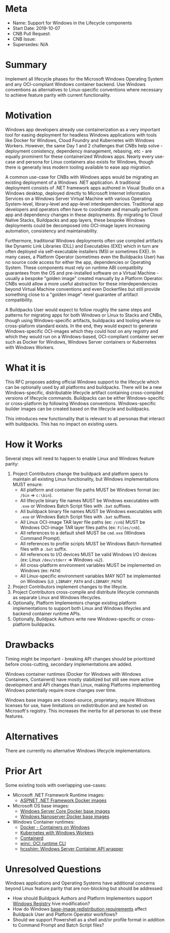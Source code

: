 # Meta
[meta]: #meta
- Name: Support for Windows in the Lifecycle components
- Start Date: 2019-10-07
- CNB Pull Request: 
- CNB Issue: 
- Supersedes: N/A

# Summary
[summary]: #summary

Implement all lifecycle phases for the Microsoft Windows Operating System and any OCI-compliant Windows container backend. Use Windows conventions as alternatives to Linux-specific conventions where necessary to achieve feature parity with current functionality.

# Motivation
[motivation]: #motivation

Windows app developers already use containerization as a very important tool for easing deployment for headless Windows applications with tools like Docker for Windows, Cloud Foundry and Kubernetes with Windows Workers. However, the same Day 1 and 2 challenges that CNBs help solve - deployment conistency, dependency management, rebasing, etc - are equally prominent for these containerized Windows apps. Nearly every use-case and persona for Linux containers also exists for Windows, though there is generally less modern tooling available to ease app migration.

A common use-case for CNBs with Windows apps would be migrating an existing deployment of a Windows .NET application. A traditional deployment consists of .NET framework apps authored in Visual Studio on a Windows desktop, deployed directly to Microsoft Internet Information Services on a Windows Server Virtual Machine with various Operating System-level, library-level and app-level interdependencies. Traditional app developers and operators often have to coordinate and manually perform app and dependency changes in these deployments. By migrating to Cloud Native Stacks, Buildpacks and app layers, these bespoke Windows deployments could be decomposed into OCI-image layers increasing automation, consistency and maintainability.

Furthermore, traditional Windows deployments often use compiled artifacts like Dynamic Link Libraries (DLL) and Executables (EXE) which in turn are often deployed via self-executable installers (MSI or sometimes EXE). In many cases, a Platform Operator (sometimes even the Buildpacks User) has no source code access for either the app, dependencies or Operating System. These components must rely on runtime ABI compatiblity guarantees from the OS and pre-installed software on a Virtual Machine - usually a bespoke "golden image" created manually by a Platform Operator. CNBs would allow a more useful abstraction for these interdependencies beyond Virtual Machine conventions and even Dockerfiles but still provide something close to a "golden image"-level guarantee of artifact compatibility.

A Buildpacks User would expect to follow roughly the same steps and patterns for migrating apps for both Windows or Linux to Stacks and CNBs, though using Windows-specific artifacts, buildpacks and tooling where no cross-plaform standard exists. In the end, they would expect to generate Windows-specific OCI-images which they could host on any registry and which they would run on a Windows-based, OCI-compliant container server such as Docker for Windows, Windows Server containers or Kubernetes with Windows Workers.

# What it is
[what-it-is]: #what-it-is

This RFC proposes adding official Windows support to the lifecycle which can be optionally used by all platforms and buildpacks. There will be a new Windows-specific, distributable lifecycle artifact containing cross-compiled versions of lifecycle commands. Buildpacks can be either Windows-specific or cross-platform by following Windows conventions. Windows-specific builder images can be created based on the lifecycle and buildpacks.  

This introduces new functionality that is relevant to all personas that interact with buildpacks. This has no impact on existing users.

# How it Works
[how-it-works]: #how-it-works

Several steps will need to happen to enable Linux and Windows feature parity:
1. Project Contributors change the buildpack and platform specs to maintain all existing Linux functionality, but Windows implementations MUST ensure:
    - All platform and container file paths MUST be Windows format (ex: `/bin` => `c:\bin`).
    - All lifecycle binary file names MUST be Windows executables with `.exe` or Windows Batch Script files with `.bat` suffixes.
    - All buildpack binary file names MUST be Windows executables with `.exe` or Windows Batch Script files with `.bat` suffixes.
    - All Linux OCI-image TAR layer file paths (ex: `/cnb`) MUST be Windows OCI-image TAR layer files paths (ex: `Files/cnb`).
    - All references to a default shell MUST be `cmd.exe` (Windows Command Prompt).
    - All references to profile scripts MUST be Windows Batch-formatted files with a `.bat` suffix.
    - All references to I/O devices MUST be valid Windows I/O devices (ex: Linux `/dev/stderr` => Windows `>&2`).
    - All cross-platform environment variables MUST be implemented on Windows (ex: `PATH`)
    - All Linux-specific environment variables MAY NOT be implemented on Windows (`LD_LIBRARY_PATH` and `LIBRARY_PATH`)
2. Project Contributors implement changes to the lifeycle.
3. Project Contributors cross-compile and distribute lifecycle commands as separate Linux and Windows lifecycles.
4. Optionally, Platform Implementors change existing platform implementations to support both Linux and Windows lifeycles and backend container runtime APIs.
5. Optionally, Buildpack Authors write new Windows-specific or cross-platform buildpacks.

# Drawbacks
[drawbacks]: #drawbacks

Timing might be important - breaking API changes should be prioritized before cross-cutting, secondary implementations are added.

Windows container runtimes (Docker for Windows with Windows Containers, Containerd) have mostly stabilized but still see more active development and API changes than Linux, making Platforms implementing Windows potentially require more changes over time.

Windows base images are closed-source, proprietary, require Windows licenses for use, have limitations on redistribution and are hosted on Microsoft's registry. This increases the inertia for all personas to use these features.

# Alternatives
[alternatives]: #alternatives

There are currently no alternative Windows lifecycle implementations. 

# Prior Art
[prior-art]: #prior-art

Some existing tools with overlapping use-cases:
- Microsoft .NET Framework Runtime images:
    - [ASPNET .NET Framework Docker images](https://hub.docker.com/_/microsoft-dotnet-framework)
- Microsoft OS base images:
    - [Windows Server Core Docker base images](https://hub.docker.com/_/microsoft-windows-servercore)
    - [Windows Nanoserver Docker base images](https://hub.docker.com/_/microsoft-windows-nanoserver)
- Windows Container runtimes:
    - [Docker - Containers on Windows](https://docs.docker.com/docker-for-windows/#switch-between-windows-and-linux-containers)
    - [Kubernetes with Windows Workers](https://kubernetes.io/docs/setup/production-environment/windows/user-guide-windows-containers/)
    - [Containerd](https://docs.microsoft.com/en-us/virtualization/windowscontainers/deploy-containers/containerd)
    - [winc: OCI runtime CLI](https://github.com/cloudfoundry/winc)
    - [hcsshim: Windows Server Container API wrapper](https://github.com/microsoft/hcsshim)

# Unresolved Questions
[unresolved-questions]: #unresolved-questions

Windows applications and Operating Systems have additional concerns beyond Linux feature parity that are non-blocking but should be addressed: 
- How should Buildpack Authors and Platform Implementors support [Windows Registry](https://en.wikipedia.org/wiki/Windows_Registry) hive modification?
- How do Windows [base-image redistribution requirements](https://docs.microsoft.com/en-us/virtualization/windowscontainers/about/faq#how-do-i-make-my-container-images-available-on-air-gapped-machines) affect Buildpack User and Platform Operator workflows?
- Should we support Powershell as a shell and/or profile format in addition to Command Prompt and Batch Script files?
